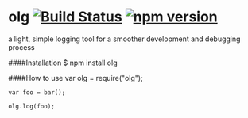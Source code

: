 # olg [![Build Status](https://travis-ci.org/ning-github/wog.svg?branch=master)](https://travis-ci.org/ning-github/wog) [![npm version](https://badge.fury.io/js/wog.svg)](https://badge.fury.io/js/wog)
a light, simple logging tool for a smoother development and debugging process

####Installation
    $ npm install olg

####How to use
    var olg = require("olg");
    
    var foo = bar();
    
    olg.log(foo);
